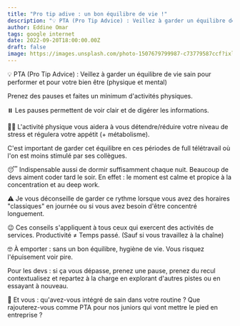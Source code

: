 ```yaml
---
title: "Pro tip adive : un bon équilibre de vie !"
description: "💡 PTA (Pro Tip Advice) : Veillez à garder un équilibre de vie sain pour performer et pour votre bien être (physique et mental)"
author: Eddine Omar
tags: google internet
date: 2022-09-20T18:00:00.00Z
draft: false
image: https://images.unsplash.com/photo-1507679799987-c73779587ccf?ixlib=rb-4.0.3&ixid=MnwxMjA3fDB8MHxwaG90by1wYWdlfHx8fGVufDB8fHx8&auto=format&fit=crop&w=1171&q=80
---
```


💡 PTA (Pro Tip Advice) : Veillez à garder un équilibre de vie sain pour performer et pour votre bien être (physique et mental)

Prenez des pauses et faites un minimum d'activités physiques.

⏸️ Les pauses permettent de voir clair et de digérer les informations.

🏋️‍♀️ L'activité physique vous aidera à vous détendre/réduire votre niveau de stress et régulera votre appétit (+ métabolisme).

C'est important de garder cet équilibre en ces périodes de full télétravail où l'on est moins stimulé par ses collègues.

😴 Indispensable aussi de dormir suffisamment chaque nuit. Beaucoup de devs aiment coder tard le soir. En effet : le moment est calme et propice à la concentration et au deep work.

⚠️ Je vous déconseille de garder ce rythme lorsque vous avez des horaires "classiques" en journée ou si vous avez besoin d'être concentré longuement.

😉 Ces conseils s'appliquent à tous ceux qui exercent des activités de services.
Productivité ≠ Temps passé. (Sauf si vous travaillez à la chaîne)

🤓 À emporter : sans un bon équilibre, hygiène de vie. Vous risquez l'épuisement voir pire.

Pour les devs : si ça vous dépasse, prenez une pause, prenez du recul contextualisez et repartez à la charge en explorant d'autres pistes ou en essayant à nouveau.

📝 Et vous : qu'avez-vous intégré de sain dans votre routine ? Que rajouterez-vous comme PTA pour nos juniors qui vont mettre le pied en entreprise ?